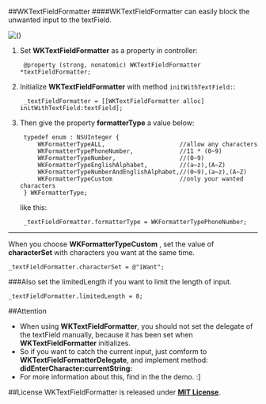 ##WKTextFieldFormatter
####WKTextFieldFormatter can easily block the unwanted input to the textField.

![()](http://7xneqd.com1.z0.glb.clouddn.com/format.gif)

1. Set __WKTextFieldFormatter__ as a property in controller:

		@property (strong, nonatomic) WKTextFieldFormatter *textFieldFormatter;

1. Initialize __WKTextFieldFormatter__ with method `initWithTextField:`:
	
		_textFieldFormatter = [[WKTextFieldFormatter alloc] initWithTextField:textField];

1. Then give the property __formatterType__ a value below:

		typedef enum : NSUInteger {
			WKFormatterTypeALL,						//allow any characters
			WKFormatterTypePhoneNumber,				//11 * (0~9)
			WKFormatterTypeNumber,					//(0~9)
			WKFormatterTypeEnglishAlphabet,			//(a~z),(A~Z)
		   	WKFormatterTypeNumberAndEnglishAlphabet,//(0~9),(a~z),(A~Z)
		   	WKFormatterTypeCustom					//only your wanted characters
		} WKFormatterType;

	like this:

		_textFieldFormatter.formatterType = WKFormatterTypePhoneNumber;


---
When you choose __WKFormatterTypeCustom__ , set the value of __characterSet__ with characters you want at the same time.
```
_textFieldFormatter.characterSet = @"iWant";
```

###Also set the <a> limitedLength </a> if you want to limit the length of input.
```
_textFieldFormatter.limitedLength = 8;
```

##Attention
* When using __WKTextFieldFormatter__, you should not set the delegate of the textField manually, because it has been set when __WKTextFieldFormatter__ initializes. 
* So if you want to catch the current input, just comform to __WKTextFieldFormatterDelegate__, and implement method: __didEnterCharacter:currentString:__
* For more information about this, find in the the demo. :]

##License
WKTextFieldFormatter is released under [__MIT License__](https://github.com/WelkinXie/WKTextFieldFormatter/blob/master/LICENSE).